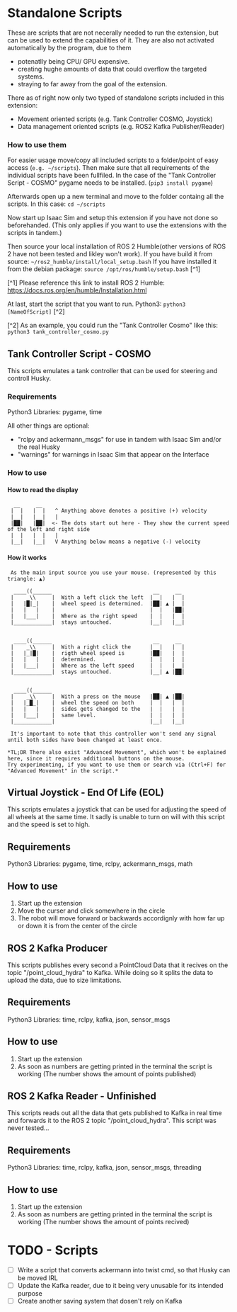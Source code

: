 # Standalone Scripts
These are scripts that are not necerally needed to run the extension, but can be used to extend the capabilities of it.
They are also not activated automatically by the program, due to them
- potenatlly being CPU/ GPU expensive.
- creating hughe amounts of data that could overflow the targeted systems.
- straying to far away from the goal of the extension.

There as of right now only two typed of standalone scripts included in this extension:
- Movement oriented scripts (e.g. Tank Controller COSMO, Joystick)
- Data management oriented scripts (e.g. ROS2 Kafka Publisher/Reader)

### How to use them
For easier usage move/copy all included scripts to a folder/point of easy access (`e.g. ~/scripts`).
Then make sure that all requirements of the individual scripts have been fullfiled.
In the case of the "Tank Controller Script - COSMO" pygame needs to be installed. (`pip3 install pygame`)

Afterwards open up a new terminal and move to the folder containg all the scripts.
In this case: `cd ~/scripts`

Now start up Isaac Sim and setup this extension if you have not done so beforehanded. (This only applies if you want to use the extensions with the scripts in tandem.)

Then source your local installation of ROS 2 Humble(other versions of ROS 2 have not been tested and likley won't work).
If you have build it from source: `~/ros2_humble/install/local_setup.bash`
If you have installed it from the debian package: `source /opt/ros/humble/setup.bash` [^1]

[^1] Please reference this link to install ROS 2 Humble: https://docs.ros.org/en/humble/Installation.html

At last, start the script that you want to run.
Python3: `python3 [NameOfScript]` [^2]

[^2] As an example, you could run the "Tank Controller Cosmo" like this: `python3 tank_controller_cosmo.py`

## Tank Controller Script - COSMO
This scripts emulates a tank controller that can be used for steering and controll Husky.

### Requirements
Python3 Libraries: pygame, time

All other things are optional:
- "rclpy and ackermann_msgs" for use in tandem with Isaac Sim and/or the real Husky
- "warnings" for warnings in Isaac Sim that appear on the Interface

### How to use
#### How to read the display
```
  __     __
 |  |   |  |   ^ Anything above denotes a positive (+) velocity
 |  |   |  |   |
 |██|   |██|  <- The dots start out here - They show the current speed of the left and right side
 |  |   |  |   |
 |__|   |__|   V Anything below means a negative (-) velocity
```

#### How it works
```
 As the main input source you use your mouse. (represented by this triangle: ▲)
 
  ____((______                                __     __
 |    _\\     |  With a left click the left  |  |   |  |
 |   |█|_|    |  wheel speed is determined.  |██| ▲ |  |
 |   |   |    |                              |  |   |██|
 |   |___|    |  Where as the right speed    |  |   |  |
 |____________|  stays untouched.            |__|   |__|
 
 
  ____((______                                __     __
 |    _\\     |  With a right click the      |  |   |  |
 |   |_|█|    |  rigth wheel speed is        |██|   |  |
 |   |   |    |  determined.                 |  |   |  |
 |   |___|    |  Where as the left speed     |  |   |  |
 |____________|  stays untouched.            |__| ▲ |██|
 
 
  ____((______                                __     __
 |    _\\     |  With a press on the mouse   |██| ▲ |██|
 |   |_█_|    |  wheel the speed on both     |  |   |  |
 |   |   |    |  sides gets changed to the   |  |   |  |
 |   |___|    |  same level.                 |  |   |  |
 |____________|                              |__|   |__|
 
 It's important to note that this controller won't send any signal until both sides have been changed at least once.
 
*TL;DR There also exist "Advanced Movement", which won't be explained here, since it requires additional buttons on the mouse.
Try experimenting, if you want to use them or search via (Ctrl+F) for "Advanced Movement" in the script.*
```
## Virtual Joystick - End Of Life (EOL)
This scripts emulates a joystick that can be used for adjusting the speed of all wheels at the same time.
It sadly is unable to turn on will with this script and the speed is set to high.

## Requirements
Python3 Libraries: pygame, time, rclpy, ackermann_msgs, math

## How to use
1. Start up the extension
2. Move the curser and click somewhere in the circle
3. The robot will move forward or backwards accordignly with how far up or down it is from the center of the circle


## ROS 2 Kafka Producer
This scripts publishes every second a PointCloud Data that it recives on the topic "/point_cloud_hydra" to Kafka.
While doing so it splits the data to upload the data, due to size limitations.

## Requirements
Python3 Libraries: time, rclpy, kafka, json, sensor_msgs

## How to use
1. Start up the extension
2. As soon as numbers are getting printed in the terminal the script is working (The number shows the amount of points published)

## ROS 2 Kafka Reader - Unfinished
This scripts reads out all the data that gets published to Kafka in real time and forwards it to the ROS 2 topic "/point_cloud_hydra".
This script was never tested...

## Requirements
Python3 Libraries: time, rclpy, kafka, json, sensor_msgs, threading

## How to use
1. Start up the extension
2. As soon as numbers are getting printed in the terminal the script is working (The number shows the amount of points recived)


# TODO - Scripts
- [ ] Write a script that converts ackermann into twist cmd, so that Husky can be moved IRL
- [ ] Update the Kafka reader, due to it being very unusable for its intended purpose
- [ ] Create another saving system that dosen't rely on Kafka